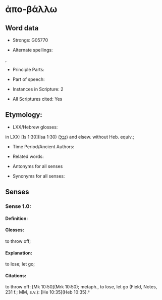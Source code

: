 # ἀπο-βάλλω

<!-- Status: S2=NeedsEdits -->
<!-- Lexica used for edits:   -->

## Word data

* Strongs: G05770

* Alternate spellings:

,

* Principle Parts: 


* Part of speech: 


* Instances in Scripture: 2

* All Scriptures cited: Yes

## Etymology: 


* LXX/Hebrew glosses: 

in LXX: [Is 1:30](Isa 1:30) ([נבל](//en-uhl/H5034)) and elsew. without Heb. equiv.;

* Time Period/Ancient Authors: 


* Related words: 

* Antonyms for all senses

* Synonyms for all senses: 


## Senses 


### Sense  1.0: 

#### Definition: 

#### Glosses: 

to throw off; 

#### Explanation: 

to lose; 
let go; 

#### Citations: 

to throw off: [Mk 10:50](Mrk 10:50); metaph., to lose, let go (Field, Notes, 231 f.; MM, s.v.): [He 10:35](Heb 10:35).†
